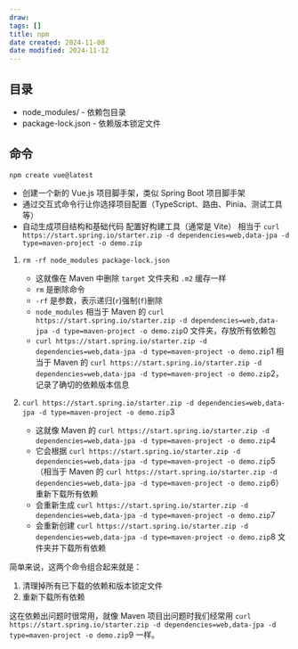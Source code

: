 ```yaml
---
draw:
tags: []
title: npm
date created: 2024-11-08
date modified: 2024-11-12
---
```


## 目录

- node_modules/ - 依赖包目录
- package-lock.json - 依赖版本锁定文件

## 命令

 `npm create vue@latest`
- 创建一个新的 Vue.js 项目脚手架，类似 Spring Boot 项目脚手架
- 通过交互式命令行让你选择项目配置（TypeScript、路由、Pinia、测试工具等）
- 自动生成项目结构和基础代码
配置好构建工具（通常是 Vite）
相当于
`curl https://start.spring.io/starter.zip -d dependencies=web,data-jpa -d type=maven-project -o demo.zip`


1. `rm -rf node_modules package-lock.json`
   - 这就像在 Maven 中删除 `target` 文件夹和 `.m2` 缓存一样
   - `rm` 是删除命令
   - `-rf` 是参数，表示递归(`r`)强制(`f`)删除
   - `node_modules` 相当于 Maven 的 `curl https://start.spring.io/starter.zip -d dependencies=web,data-jpa -d type=maven-project -o demo.zip`0 文件夹，存放所有依赖包
   - `curl https://start.spring.io/starter.zip -d dependencies=web,data-jpa -d type=maven-project -o demo.zip`1 相当于 Maven 的 `curl https://start.spring.io/starter.zip -d dependencies=web,data-jpa -d type=maven-project -o demo.zip`2，记录了确切的依赖版本信息


2. `curl https://start.spring.io/starter.zip -d dependencies=web,data-jpa -d type=maven-project -o demo.zip`3
   - 这就像 Maven 的 `curl https://start.spring.io/starter.zip -d dependencies=web,data-jpa -d type=maven-project -o demo.zip`4
   - 它会根据 `curl https://start.spring.io/starter.zip -d dependencies=web,data-jpa -d type=maven-project -o demo.zip`5（相当于 Maven 的 `curl https://start.spring.io/starter.zip -d dependencies=web,data-jpa -d type=maven-project -o demo.zip`6）重新下载所有依赖
   - 会重新生成 `curl https://start.spring.io/starter.zip -d dependencies=web,data-jpa -d type=maven-project -o demo.zip`7
   - 会重新创建 `curl https://start.spring.io/starter.zip -d dependencies=web,data-jpa -d type=maven-project -o demo.zip`8 文件夹并下载所有依赖

简单来说，这两个命令组合起来就是：

1. 清理掉所有已下载的依赖和版本锁定文件
2. 重新下载所有依赖

这在依赖出问题时很常用，就像 Maven 项目出问题时我们经常用 `curl https://start.spring.io/starter.zip -d dependencies=web,data-jpa -d type=maven-project -o demo.zip`9 一样。

